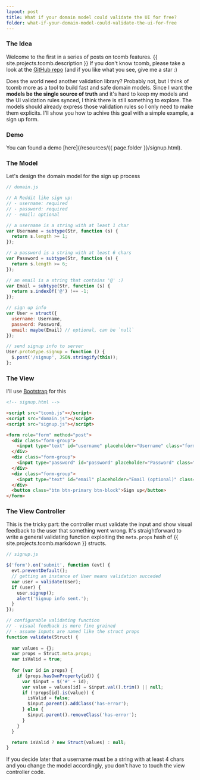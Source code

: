 ```yaml
---
layout: post
title: What if your domain model could validate the UI for free?
folder: what-if-your-domain-model-could-validate-the-ui-for-free
---
```


### The Idea

Welcome to the first in a series of posts on tcomb features.
{{ site.projects.tcomb.description }}  If you don't know tcomb, please take a look at the <a href='https://github.com/gcanti/tcomb'>GitHub repo</a> (and if you like what you see, give me a star :)

Does the world need another validation library? Probably not, but I think of tcomb more as a tool to build 
fast and safe domain models. Since I want the **models be the single source of truth** and 
it's hard to keep my models and the UI validation rules synced, I think there is still something to explore. 
The models should already express those validation rules so I only need to make them explicits.
I'll show you how to achive this goal with a simple example, a sign up form.

### Demo

You can found a demo [here](/resources/{{ page.folder }}/signup.html).

### The Model

Let's design the domain model for the sign up process

```javascript
// domain.js

// A Reddit like sign up:
// - username: required
// - password: required
// - email: optional

// a username is a string with at least 1 char
var Username = subtype(Str, function (s) {
  return s.length >= 1;
});

// a password is a string with at least 6 chars
var Password = subtype(Str, function (s) {
  return s.length >= 6;
});

// an email is a string that contains '@' :)
var Email = subtype(Str, function (s) {
  return s.indexOf('@') !== -1;
});

// sign up info
var User = struct({
  username: Username,
  password: Password,
  email: maybe(Email) // optional, can be `null`
});

// send signup info to server
User.prototype.signup = function () {
  $.post('/signup', JSON.stringify(this));
};
```

### The View

I'll use [Bootstrap](http://getbootstrap.com) for this

```html
<!-- signup.html -->

<script src="tcomb.js"></script>
<script src="domain.js"></script>
<script src="signup.js"></script>

<form role="form" method="post">
  <div class="form-group">
    <input type="text" id="username" placeholder="Username" class="form-control"/>
  </div>
  <div class="form-group">
    <input type="password" id="password" placeholder="Password" class="form-control"/>
  </div>
  <div class="form-group">
    <input type="text" id="email" placeholder="Email (optional)" class="form-control"/>
  </div>
  <button class="btn btn-primary btn-block">Sign up</button>
</form>
```

### The View Controller

This is the tricky part: the controller must validate the input and show visual feedback to the
user that something went wrong. It's straightforward to write a general validating function exploiting 
the `meta.props` hash of {{ site.projects.tcomb.markdown }} structs.

```javascript
// signup.js

$('form').on('submit', function (evt) {
  evt.preventDefault();
  // getting an instance of User means validation succeded
  var user = validate(User);
  if (user) {
    user.signup();
    alert('Signup info sent.');
  }
});

// configurable validating function
// - visual feedback is more fine grained
// - assume inputs are named like the struct props
function validate(Struct) {
  
  var values = {};
  var props = Struct.meta.props;
  var isValid = true;
  
  for (var id in props) {
    if (props.hasOwnProperty(id)) {
      var $input = $('#' + id);
      var value = values[id] = $input.val().trim() || null;
      if (!props[id].is(value)) {
        isValid = false;
        $input.parent().addClass('has-error');
      } else {
        $input.parent().removeClass('has-error');
      }
    }
  }

  return isValid ? new Struct(values) : null;
}
```

If you decide later that a username must be a string with at least 4 chars and you change the
model accordingly, you don't have to touch the view controller code.
